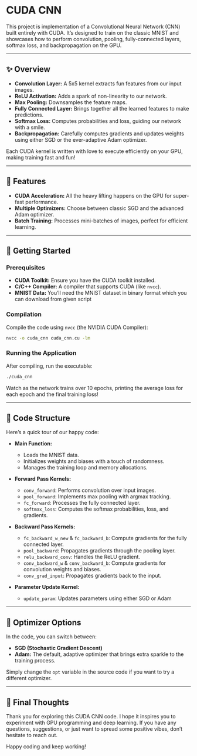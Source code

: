 # CUDA CNN

This project is implementation of a Convolutional Neural Network (CNN) built entirely with CUDA. It’s designed to train on the classic MNIST and showcases how to perform convolution, pooling, fully-connected layers, softmax loss, and backpropagation on the GPU.

---

## ✨ Overview

- **Convolution Layer:** A 5x5 kernel extracts fun features from our input images.
- **ReLU Activation:** Adds a spark of non-linearity to our network.
- **Max Pooling:** Downsamples the feature maps.
- **Fully Connected Layer:** Brings together all the learned features to make predictions.
- **Softmax Loss:** Computes probabilities and loss, guiding our network with a smile.
- **Backpropagation:** Carefully computes gradients and updates weights using either SGD or the ever-adaptive Adam optimizer.

Each CUDA kernel is written with love to execute efficiently on your GPU, making training fast and fun!

---

## 🌟 Features

- **CUDA Acceleration:** All the heavy lifting happens on the GPU for super-fast performance.
- **Multiple Optimizers:** Choose between classic SGD and the advanced Adam optimizer.
- **Batch Training:** Processes mini-batches of images, perfect for efficient learning.

---

## 🚀 Getting Started

### Prerequisites

- **CUDA Toolkit:** Ensure you have the CUDA toolkit installed.
- **C/C++ Compiler:** A compiler that supports CUDA (like `nvcc`).
- **MNIST Data:** You’ll need the MNIST dataset in binary format which you can download from given script


### Compilation

Compile the code using `nvcc` (the NVIDIA CUDA Compiler):

```bash
nvcc -o cuda_cnn cuda_cnn.cu -lm
```

### Running the Application

After compiling, run the executable:

```bash
./cuda_cnn
```

Watch as the network trains over 10 epochs, printing the average loss for each epoch and the final training loss!

---

## 📝 Code Structure

Here’s a quick tour of our happy code:

- **Main Function:**  
  - Loads the MNIST data.
  - Initializes weights and biases with a touch of randomness.
  - Manages the training loop and memory allocations.
  
- **Forward Pass Kernels:**
  - `conv_forward`: Performs convolution over input images.
  - `pool_forward`: Implements max pooling with argmax tracking.
  - `fc_forward`: Processes the fully connected layer.
  - `softmax_loss`: Computes the softmax probabilities, loss, and gradients.

- **Backward Pass Kernels:**
  - `fc_backward_w_new` & `fc_backward_b`: Compute gradients for the fully connected layer.
  - `pool_backward`: Propagates gradients through the pooling layer.
  - `relu_backward_conv`: Handles the ReLU gradient.
  - `conv_backward_w` & `conv_backward_b`: Compute gradients for convolution weights and biases.
  - `conv_grad_input`: Propagates gradients back to the input.

- **Parameter Update Kernel:**
  - `update_param`: Updates parameters using either SGD or Adam

---

## 🎯 Optimizer Options

In the code, you can switch between:
- **SGD (Stochastic Gradient Descent)**
- **Adam:** The default, adaptive optimizer that brings extra sparkle to the training process.

Simply change the `opt` variable in the source code if you want to try a different optimizer.


---

## 🌈 Final Thoughts

Thank you for exploring this CUDA CNN code. I hope it inspires you to experiment with GPU programming and deep learning. If you have any questions, suggestions, or just want to spread some positive vibes, don’t hesitate to reach out.

Happy coding and keep working! 
